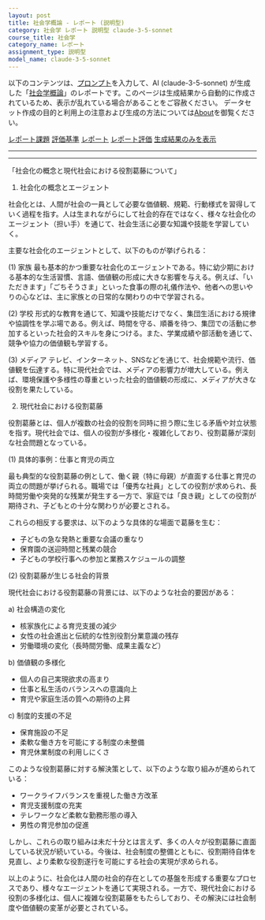 ```yaml
---
layout: post
title: 社会学概論 - レポート (説明型)
category: 社会学 レポート 説明型 claude-3-5-sonnet
course_title: 社会学
category_name: レポート
assignment_type: 説明型
model_name: claude-3-5-sonnet
---
```


以下のコンテンツは、[プロンプト](https://github.com/takedatoshiyuki/synthetic_assignments/tree/main/generated/社会学/claude-3-5-sonnet/prompt_レポート-説明型.md)を入力して、AI (claude-3-5-sonnet) が生成した「[社会学概論](/contents/社会学/)」のレポートです。このページは生成結果から自動的に作成されているため、表示が乱れている場合があることをご容赦ください。
データセット作成の目的と利用上の注意および生成の方法については[About](/About)を御覧ください。

[レポート課題](../レポート課題-説明型)
[評価基準](../評価基準-説明型)
[レポート](../レポート-説明型)
[レポート評価](../レポート評価-説明型)
[生成結果のみを表示](https://github.com/takedatoshiyuki/synthetic_assignments/tree/main/generated/社会学/claude-3-5-sonnet/レポート-説明型.md)
  

***
***
  
「社会化の概念と現代社会における役割葛藤について」

1. 社会化の概念とエージェント

社会化とは、人間が社会の一員として必要な価値観、規範、行動様式を習得していく過程を指す。人は生まれながらにして社会的存在ではなく、様々な社会化のエージェント（担い手）を通じて、社会生活に必要な知識や技能を学習していく。

主要な社会化のエージェントとして、以下のものが挙げられる：

(1) 家族
最も基本的かつ重要な社会化のエージェントである。特に幼少期における基本的な生活習慣、言語、価値観の形成に大きな影響を与える。例えば、「いただきます」「ごちそうさま」といった食事の際の礼儀作法や、他者への思いやりの心などは、主に家族との日常的な関わりの中で学習される。

(2) 学校
形式的な教育を通じて、知識や技能だけでなく、集団生活における規律や協調性を学ぶ場である。例えば、時間を守る、順番を待つ、集団での活動に参加するといった社会的スキルを身につける。また、学業成績や部活動を通じて、競争や協力の価値観も学習する。

(3) メディア
テレビ、インターネット、SNSなどを通じて、社会規範や流行、価値観を伝達する。特に現代社会では、メディアの影響力が増大している。例えば、環境保護や多様性の尊重といった社会的価値観の形成に、メディアが大きな役割を果たしている。

2. 現代社会における役割葛藤

役割葛藤とは、個人が複数の社会的役割を同時に担う際に生じる矛盾や対立状態を指す。現代社会では、個人の役割が多様化・複雑化しており、役割葛藤が深刻な社会問題となっている。

(1) 具体的事例：仕事と育児の両立

最も典型的な役割葛藤の例として、働く親（特に母親）が直面する仕事と育児の両立の問題が挙げられる。職場では「優秀な社員」としての役割が求められ、長時間労働や突発的な残業が発生する一方で、家庭では「良き親」としての役割が期待され、子どもとの十分な関わりが必要とされる。

これらの相反する要求は、以下のような具体的な場面で葛藤を生む：
- 子どもの急な発熱と重要な会議の重なり
- 保育園の送迎時間と残業の競合
- 子どもの学校行事への参加と業務スケジュールの調整

(2) 役割葛藤が生じる社会的背景

現代社会における役割葛藤の背景には、以下のような社会的要因がある：

a) 社会構造の変化
- 核家族化による育児支援の減少
- 女性の社会進出と伝統的な性別役割分業意識の残存
- 労働環境の変化（長時間労働、成果主義など）

b) 価値観の多様化
- 個人の自己実現欲求の高まり
- 仕事と私生活のバランスへの意識向上
- 育児や家庭生活の質への期待の上昇

c) 制度的支援の不足
- 保育施設の不足
- 柔軟な働き方を可能にする制度の未整備
- 育児休業制度の利用しにくさ

このような役割葛藤に対する解決策として、以下のような取り組みが進められている：
- ワークライフバランスを重視した働き方改革
- 育児支援制度の充実
- テレワークなど柔軟な勤務形態の導入
- 男性の育児参加の促進

しかし、これらの取り組みは未だ十分とは言えず、多くの人々が役割葛藤に直面している状況が続いている。今後は、社会制度の整備とともに、役割期待自体を見直し、より柔軟な役割遂行を可能にする社会の実現が求められる。

以上のように、社会化は人間の社会的存在としての基盤を形成する重要なプロセスであり、様々なエージェントを通じて実現される。一方で、現代社会における役割の多様化は、個人に複雑な役割葛藤をもたらしており、その解決には社会制度や価値観の変革が必要とされている。
